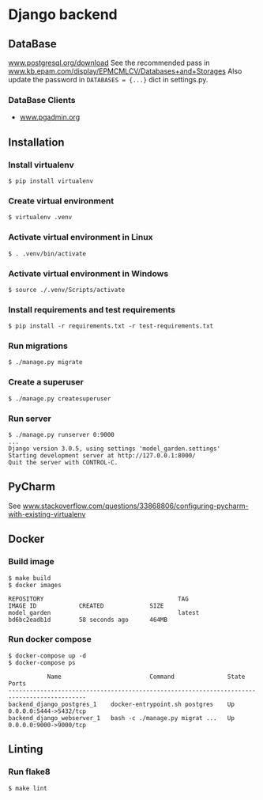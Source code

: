 # Django backend

## DataBase
www.postgresql.org/download
See the recommended pass in www.kb.epam.com/display/EPMCMLCV/Databases+and+Storages
Also update the password in `DATABASES = {...}` dict in settings.py.

### DataBase Clients
* www.pgadmin.org

## Installation

### Install virtualenv
```
$ pip install virtualenv
```

### Create virtual environment
```
$ virtualenv .venv
```

### Activate virtual environment in Linux
```
$ . .venv/bin/activate
```
### Activate virtual environment in Windows
```
$ source ./.venv/Scripts/activate
```
 
### Install requirements and test requirements
```
$ pip install -r requirements.txt -r test-requirements.txt
```

### Run migrations
```
$ ./manage.py migrate
```

### Create a superuser
```
$ ./manage.py createsuperuser
```

### Run server
```
$ ./manage.py runserver 0:9000
...
Django version 3.0.5, using settings 'model_garden.settings'
Starting development server at http://127.0.0.1:8000/
Quit the server with CONTROL-C.
```

## PyCharm
See www.stackoverflow.com/questions/33868806/configuring-pycharm-with-existing-virtualenv

## Docker

### Build image
```
$ make build
$ docker images        
                                         
REPOSITORY                                      TAG                 IMAGE ID            CREATED             SIZE
model_garden                                    latest              bd6bc2eadb1d        58 seconds ago      464MB

```

### Run docker compose
```
$ docker-compose up -d
$ docker-compose ps   

           Name                         Command               State           Ports         
--------------------------------------------------------------------------------------------
backend_django_postgres_1    docker-entrypoint.sh postgres    Up      0.0.0.0:5444->5432/tcp
backend_django_webserver_1   bash -c ./manage.py migrat ...   Up      0.0.0.0:9000->9000/tcp
```

## Linting

### Run flake8
```
$ make lint
```
